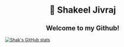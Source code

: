 <h1 align = "center">👋 Shakeel Jivraj</a> </h1>

<h2 align = "center">Welcome to my Github! </h2>

[![Shak's GitHub stats](https://github-readme-stats.vercel.app/api?username=Shak789)](https://github.com/Shak789/github-readme-stats)
